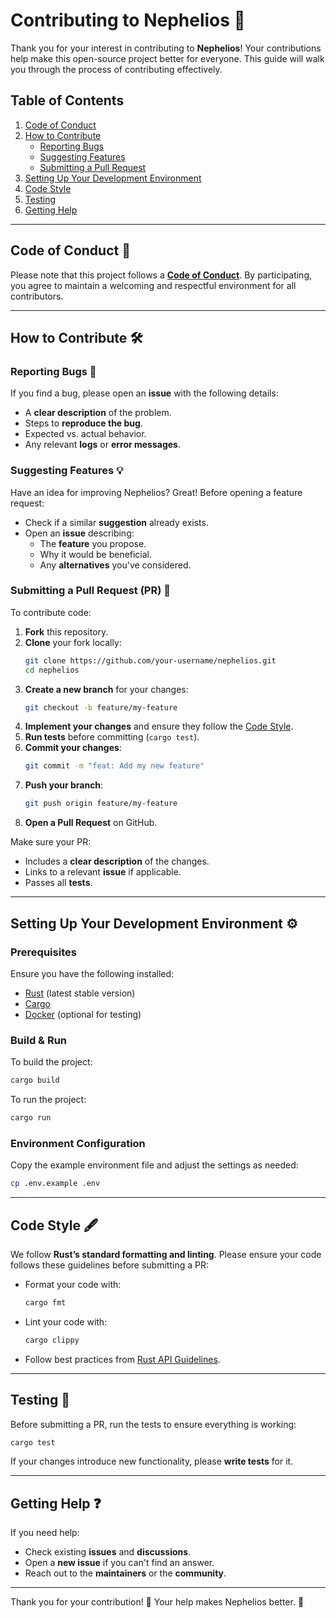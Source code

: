# Contributing to Nephelios 🚀

Thank you for your interest in contributing to **Nephelios**! Your contributions help make this open-source project better for everyone. This guide will walk you through the process of contributing effectively.

## Table of Contents

1. [Code of Conduct](#code-of-conduct-)
2. [How to Contribute](#how-to-contribute-)
    - [Reporting Bugs](#reporting-bugs-)
    - [Suggesting Features](#suggesting-features-)
    - [Submitting a Pull Request](#submitting-a-pull-request-pr-)
3. [Setting Up Your Development Environment](#setting-up-your-development-environment-)
4. [Code Style](#code-style-)
5. [Testing](#testing-)
6. [Getting Help](#getting-help-)

---

## Code of Conduct 📜

Please note that this project follows a **[Code of Conduct](./CODE_OF_CONDUCT.md)**. By participating, you agree to maintain a welcoming and respectful environment for all contributors.

---

## How to Contribute 🛠️

### Reporting Bugs 🐛

If you find a bug, please open an **issue** with the following details:

- A **clear description** of the problem.
- Steps to **reproduce the bug**.
- Expected vs. actual behavior.
- Any relevant **logs** or **error messages**.

### Suggesting Features 💡

Have an idea for improving Nephelios? Great! Before opening a feature request:

- Check if a similar **suggestion** already exists.
- Open an **issue** describing:
    - The **feature** you propose.
    - Why it would be beneficial.
    - Any **alternatives** you've considered.

### Submitting a Pull Request (PR) 📌

To contribute code:

1. **Fork** this repository.
2. **Clone** your fork locally:
   ```bash
   git clone https://github.com/your-username/nephelios.git
   cd nephelios
   ```
3. **Create a new branch** for your changes:
   ```bash
   git checkout -b feature/my-feature
   ```
4. **Implement your changes** and ensure they follow the [Code Style](#code-style-).
5. **Run tests** before committing (`cargo test`).
6. **Commit your changes**:
   ```bash
   git commit -m "feat: Add my new feature"
   ```
7. **Push your branch**:
   ```bash
   git push origin feature/my-feature
   ```
8. **Open a Pull Request** on GitHub.

Make sure your PR:
- Includes a **clear description** of the changes.
- Links to a relevant **issue** if applicable.
- Passes all **tests**.

---

## Setting Up Your Development Environment ⚙️

### Prerequisites

Ensure you have the following installed:
- [Rust](https://www.rust-lang.org/) (latest stable version)
- [Cargo](https://doc.rust-lang.org/cargo/)
- [Docker](https://www.docker.com/) (optional for testing)

### Build & Run

To build the project:
```bash
cargo build
```

To run the project:
```bash
cargo run
```

### Environment Configuration

Copy the example environment file and adjust the settings as needed:
```bash
cp .env.example .env
```

---

## Code Style 🖋️

We follow **Rust’s standard formatting and linting**. Please ensure your code follows these guidelines before submitting a PR:

- Format your code with:
  ```bash
  cargo fmt
  ```
- Lint your code with:
  ```bash
  cargo clippy
  ```
- Follow best practices from [Rust API Guidelines](https://rust-lang.github.io/api-guidelines/).

---

## Testing 🧪

Before submitting a PR, run the tests to ensure everything is working:
```bash
cargo test
```

If your changes introduce new functionality, please **write tests** for it.

---

## Getting Help ❓

If you need help:
- Check existing **issues** and **discussions**.
- Open a **new issue** if you can't find an answer.
- Reach out to the **maintainers** or the **community**.

---

Thank you for your contribution! 🎉 Your help makes Nephelios better. 🚀